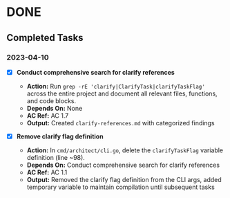 # DONE

## Completed Tasks

### 2023-04-10
- [x] **Conduct comprehensive search for clarify references**
  - **Action:** Run `grep -rE 'clarify|ClarifyTask|clarifyTaskFlag'` across the entire project and document all relevant files, functions, and code blocks.
  - **Depends On:** None
  - **AC Ref:** AC 1.7
  - **Output:** Created `clarify-references.md` with categorized findings
  
- [x] **Remove clarify flag definition**
  - **Action:** In `cmd/architect/cli.go`, delete the `clarifyTaskFlag` variable definition (line ~98).
  - **Depends On:** Conduct comprehensive search for clarify references
  - **AC Ref:** AC 1.1
  - **Output:** Removed the clarify flag definition from the CLI args, added temporary variable to maintain compilation until subsequent tasks